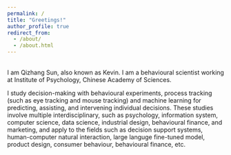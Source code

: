 ```yaml
---
permalink: /
title: "Greetings!"
author_profile: true
redirect_from: 
  - /about/
  - /about.html
---
```


<br/>
I am Qizhang Sun, also known as Kevin. I am a behavioural scientist working at Institute of Psychology, Chinese Academy of Sciences.

I study decision-making with behavioural experiments, process tracking (such as eye tracking and mouse tracking) and machine learning for predicting, assisting, and intervening individual decisions. These studies involve multiple interdisciplinary, such as psychology, information system, computer science, data science, industrial design, behavioural finance, and marketing, and apply to the fields such as decision support systems, human-computer natural interaction, large languge fine-tuned model, product design, consumer behaviour, behavioural finance, etc. 
